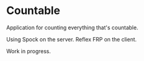 # Countable
Application for counting everything that's countable.

Using Spock on the server. Reflex FRP on the client.

Work in progress.
